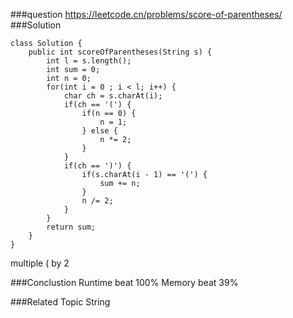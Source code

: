 ###question
https://leetcode.cn/problems/score-of-parentheses/
###Solution
```
class Solution {
    public int scoreOfParentheses(String s) {
        int l = s.length();
        int sum = 0;
        int n = 0;
        for(int i = 0 ; i < l; i++) {
            char ch = s.charAt(i);
            if(ch == '(') {
                if(n == 0) {
                    n = 1;
                } else {
                    n *= 2;
                }
            }
            if(ch == ')') {
                if(s.charAt(i - 1) == '(') {
                    sum += n;
                }
                n /= 2;
            }
        }
        return sum;
    }
}
```
multiple ( by 2

###Conclustion
Runtime beat 100%
Memory beat 39%

###Related Topic
String